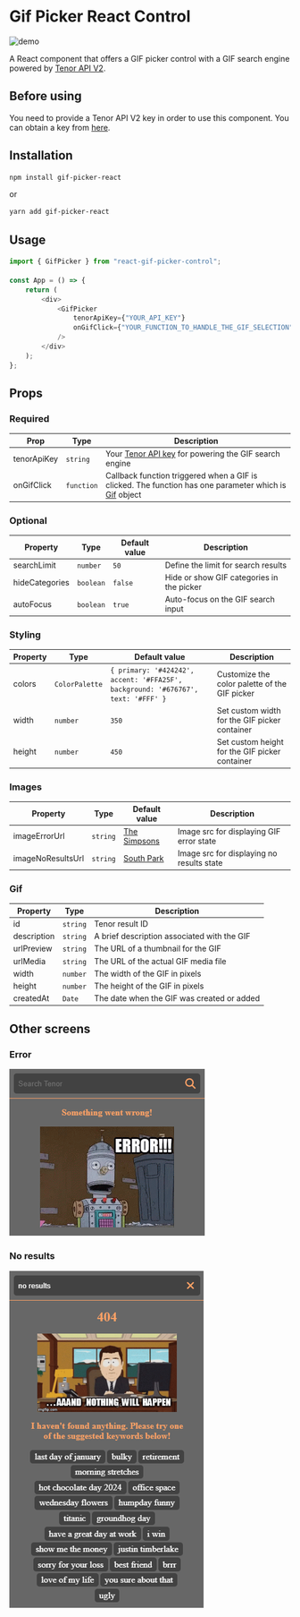 # Gif Picker React Control

![demo](./doc/demo-gif-picker-control.gif)

A React component that offers a GIF picker control with a GIF search engine powered by [Tenor API V2](https://developers.google.com/tenor).

## Before using

You need to provide a Tenor API V2 key in order to use this component. You can obtain a key from [here](https://developers.google.com/tenor).

## Installation

```bash
npm install gif-picker-react
```

or

```bash
yarn add gif-picker-react
```

## Usage

```js
import { GifPicker } from "react-gif-picker-control";

const App = () => {
    return (
        <div>
            <GifPicker
                tenorApiKey={"YOUR_API_KEY"}
                onGifClick={"YOUR_FUNCTION_TO_HANDLE_THE_GIF_SELECTION"}
            />
        </div>
    );
};
```

## Props

### Required

| Prop        | Type       | Description                                                                                                   |
| ----------- | ---------- | ------------------------------------------------------------------------------------------------------------- |
| tenorApiKey | `string`   | Your [Tenor API key](https://developers.google.com/tenor) for powering the GIF search engine                  |
| onGifClick  | `function` | Callback function triggered when a GIF is clicked. The function has one parameter which is [Gif](#gif) object |

### Optional

| Property       | Type      | Default value | Description                               |
| -------------- | --------- | ------------- | ----------------------------------------- |
| searchLimit    | `number`  | `50`          | Define the limit for search results       |
| hideCategories | `boolean` | `false`       | Hide or show GIF categories in the picker |
| autoFocus      | `boolean` | `true`        | Auto-focus on the GIF search input        |

### Styling

| Property | Type           | Default value                                                                    | Description                                    |
| -------- | -------------- | -------------------------------------------------------------------------------- | ---------------------------------------------- |
| colors   | `ColorPalette` | `{ primary: '#424242', accent: '#FFA25F', background: '#676767', text: '#FFF' }` | Customize the color palette of the GIF picker  |
| width    | `number`       | `350`                                                                            | Set custom width for the GIF picker container  |
| height   | `number`       | `450`                                                                            | Set custom height for the GIF picker container |

### Images

| Property          | Type     | Default value                                                                   | Description                               |
| ----------------- | -------- | ------------------------------------------------------------------------------- | ----------------------------------------- |
| imageErrorUrl     | `string` | [The Simpsons](https://media.tenor.com/OxvVRFnPZO8AAAAC/error-the-simpsons.gif) | Image src for displaying GIF error state  |
| imageNoResultsUrl | `string` | [South Park](https://media.tenor.com/jJHoqBHOqVkAAAAC/animated-cartoon.gif)     | Image src for displaying no results state |

### Gif

| Property    | Type     | Description                                 |
| ----------- | -------- | ------------------------------------------- |
| id          | `string` | Tenor result ID                             |
| description | `string` | A brief description associated with the GIF |
| urlPreview  | `string` | The URL of a thumbnail for the GIF          |
| urlMedia    | `string` | The URL of the actual GIF media file        |
| width       | `number` | The width of the GIF in pixels              |
| height      | `number` | The height of the GIF in pixels             |
| createdAt   | `Date`   | The date when the GIF was created or added  |

## Other screens

### Error

![error](./doc/error.png)

### No results

![no-results](./doc/no_results.png)
